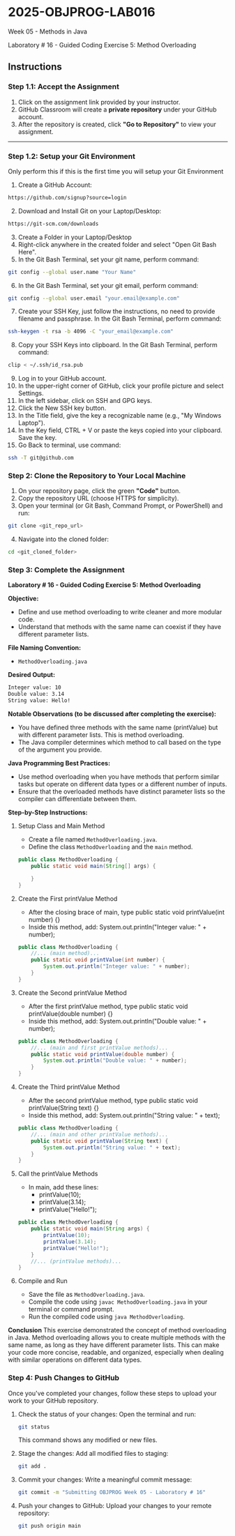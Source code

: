 # **2025-OBJPROG-LAB016**
Week 05 - Methods in Java

Laboratory # 16 - Guided Coding Exercise 5: Method Overloading

## **Instructions**

### **Step 1.1: Accept the Assignment**

   1. Click on the assignment link provided by your instructor.
   2. GitHub Classroom will create a **private repository** under your GitHub account.
   3. After the repository is created, click **"Go to Repository"** to view your assignment.

---

### **Step 1.2: Setup your Git Environment**
Only perform this if this is the first time you will setup your Git Environment

   1. Create a GitHub Account:
   ```bash
   https://github.com/signup?source=login
   ```
      
   2. Download and Install Git on your Laptop/Desktop:
   ```bash
   https://git-scm.com/downloads
   ```
   
   3. Create a Folder in your Laptop/Desktop
   4. Right-click anywhere in the created folder and select "Open Git Bash Here".
   5. In the Git Bash Terminal, set your git name, perform command:
   ```bash
   git config --global user.name "Your Name"
   ```
   
   6. In the Git Bash Terminal, set your git email, perform command:
   ```bash
   git config --global user.email "your.email@example.com"
   ```
   
   7. Create your SSH Key, just follow the instructions, no need to provide filename and passphrase. In the Git Bash Terminal, perform command:
   ```bash
   ssh-keygen -t rsa -b 4096 -C "your_email@example.com"
   ```
   
   8. Copy your SSH Keys into clipboard. In the Git Bash Terminal, perform command:
   ```bash
   clip < ~/.ssh/id_rsa.pub
   ```
   
   9. Log in to your GitHub account.
   10. In the upper-right corner of GitHub, click your profile picture and select Settings.
   11. In the left sidebar, click on SSH and GPG keys.
   12. Click the New SSH key button.
   13. In the Title field, give the key a recognizable name (e.g., "My Windows Laptop").
   14. In the Key field, CTRL + V or paste the keys copied into your clipboard. Save the key.
   15. Go Back to terminal, use command:
   ```bash
   ssh -T git@github.com
   ```

### **Step 2: Clone the Repository to Your Local Machine**

   1. On your repository page, click the green **"Code"** button.
   2. Copy the repository URL (choose HTTPS for simplicity).
   3. Open your terminal (or Git Bash, Command Prompt, or PowerShell) and run:
   
   ```bash
   git clone <git_repo_url>
   ```
   
   4. Navigate into the cloned folder:
   
   ```bash
   cd <git_cloned_folder>
   ```

### **Step 3: Complete the Assignment**

**Laboratory # 16 - Guided Coding Exercise 5: Method Overloading**

   **Objective:**
   - Define and use method overloading to write cleaner and more modular code.
   - Understand that methods with the same name can coexist if they have different parameter lists.

   **File Naming Convention:**
   - `MethodOverloading.java`

   **Desired Output:**
   ```txt
   Integer value: 10
   Double value: 3.14
   String value: Hello!
   ```

   **Notable Observations (to be discussed after completing the exercise):**
   - You have defined three methods with the same name (printValue) but with different parameter lists. This is method overloading.
   - The Java compiler determines which method to call based on the type of the argument you provide.

   **Java Programming Best Practices:**
   - Use method overloading when you have methods that perform similar tasks but operate on different data types or a different number of inputs.
   - Ensure that the overloaded methods have distinct parameter lists so the compiler can differentiate between them.
      
   **Step-by-Step Instructions:**

   1. Setup Class and Main Method
      - Create a file named `MethodOverloading.java`.
      - Define the class `MethodOverloading` and the `main` method.
      ```Java      
      public class MethodOverloading {
          public static void main(String[] args) {
      
          }
      }
      ```
            
   2. Create the First printValue Method
      - After the closing brace of main, type public static void printValue(int number) {}
      - Inside this method, add: System.out.println("Integer value: " + number);
      ```Java
      public class MethodOverloading {
          //... (main method)...
          public static void printValue(int number) {
              System.out.println("Integer value: " + number);
          }
      }
      ```

   3. Create the Second printValue Method
      - After the first printValue method, type public static void printValue(double number) {}
      - Inside this method, add: System.out.println("Double value: " + number);
      ```Java
      public class MethodOverloading {
          //... (main and first printValue methods)...
          public static void printValue(double number) {
              System.out.println("Double value: " + number);
          }
      }
      ```

   4. Create the Third printValue Method
      - After the second printValue method, type public static void printValue(String text) {}
      - Inside this method, add: System.out.println("String value: " + text);
      ```Java
      public class MethodOverloading {
          //... (main and other printValue methods)...
          public static void printValue(String text) {
              System.out.println("String value: " + text);
          }
      }
      ```

   5. Call the printValue Methods
      - In main, add these lines:
         - printValue(10);
         - printValue(3.14);
         - printValue("Hello!");
      ```Java
      public class MethodOverloading {
          public static void main(String args) {
              printValue(10);
              printValue(3.14);
              printValue("Hello!");
          }
          //... (printValue methods)...
      }
      ```

   6. Compile and Run
       - Save the file as `MethodOverloading.java`.
       - Compile the code using `javac MethodOverloading.java` in your terminal or command prompt.
       - Run the compiled code using `java MethodOverloading`.

   **Conclusion**
   This exercise demonstrated the concept of method overloading in Java. Method overloading allows you to create multiple methods with the same name, as long as they have different parameter lists. This can make your code more concise, readable, and organized, especially when dealing with similar operations on different data types.

### **Step 4: Push Changes to GitHub**
Once you've completed your changes, follow these steps to upload your work to your GitHub repository.

1. Check the status of your changes:
   Open the terminal and run:
   
   ```bash
   git status
   ```
   This command shows any modified or new files.
   
2. Stage the changes:
   Add all modified files to staging:
   
   ```bash
   git add .
   ```
   
3. Commit your changes:
   Write a meaningful commit message:
   
   ```bash
   git commit -m "Submitting OBJPROG Week 05 - Laboratory # 16"
   ```
   
4. Push your changes to GitHub:
   Upload your changes to your remote repository:
   
   ```bash
   git push origin main
   ```
